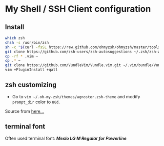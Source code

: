 My Shell / SSH Client configuration
===

## Install

```sh
which zsh
chsh -s /usr/bin/zsh
sh -c "$(curl -fsSL https://raw.github.com/ohmyzsh/ohmyzsh/master/tools/install.sh)"
git clone https://github.com/zsh-users/zsh-autosuggestions ~/.zsh/zsh-autosuggestions
cp -rf * .vim ~
cp .* ~
git clone https://github.com/VundleVim/Vundle.vim.git ~/.vim/bundle/Vundle.vim
vim +PluginInstall +qall
```

## zsh customizing

* Go to `vim ~/.oh-my-zsh/themes/agnoster.zsh-theme` and modify `prompt_dir` color to `80d`.

Source from [here...](https://velog.io/@iznooy/oh-my-zsh에서-설정-변경)

## terminal font

Often used terminal font: ***Meslo LG M Regular for Powerline***
